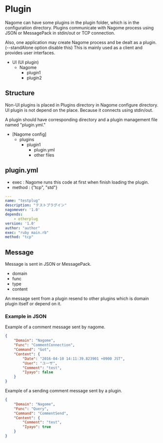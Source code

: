
Plugin
======

Nagome can have some plugins in the plugin folder, which is in the configuration directory.
Plugins communicate with Nagome process using JSON or MessagePack in stdin/out or TCP connection.

Also, one application may create Nagome process and be dealt as a plugin. (--standAlone option disable this)
This is mainly used as a client and provides user interfaces.

 + UI (UI plugin)
   + Nagome
     + plugin1
     + plugin2

Structure
---------

Non-UI plugins is placed in Plugins directory in Nagome configure directory.
UI plugin is not depend on the place.
Because it connects using stdin/out.

A plugin should have corresponding directory and a plugin management file named "plugin.yml."

 + [Nagome config]
   + plugins
     + plugin1
        + plugin.yml
        + other files

plugin.yml
----------

 + exec : Nagome runs this code at first when finish loading the plugin.
 + method : {"tcp", "std"}

~~~ yaml
---
name: "testplug"
description: "テストプラグイン"
nagomever: '1.0'
depends:
    - otherplug
version: '1.0'
author: "author"
exec: "ruby main.rb"
method: "tcp"
~~~

Message
-------

Message is sent in JSON or MessagePack.

 + domain
 + func
 + type
 + content

An message sent from a plugin resend to other plugins which is domain plugin itself or depend on it.

### Example in JSON

Example of a comment message sent by nagome.

~~~ json
{
    "Domain": "Nagome",
    "Func": "CommentConnection",
    "Command": "Got",
    "Content": {
        "Date": "2016-04-10 14:11:39.823901 +0900 JST",
        "User": "ユーザ",
        "Comment": "test",
        "Iyayo": false
    }
}
~~~

Example of a sending comment message sent by a plugin.

~~~ json
{
    "Domain": "Nagome",
    "Func": "Query",
    "Command": "CommentSend",
    "Content": {
        "Comment": "test",
        "Iyayo": true
    }
}
~~~
